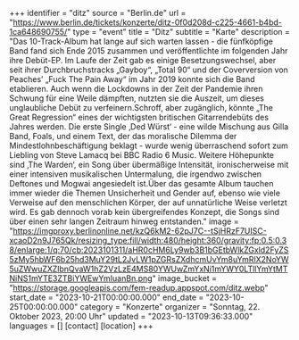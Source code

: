 +++
identifier = "ditz"
source = "Berlin.de"
url = "https://www.berlin.de/tickets/konzerte/ditz-0f0d208d-c225-4661-b4bd-1ca648690755/"
type = "event"
title = "Ditz"
subtitle = "Karte"
description = "Das 10-Track-Album hat lange auf sich warten lassen - die fünfköpfige Band fand sich Ende 2015 zusammen und veröffentlichte im folgenden Jahr ihre Debüt-EP. Im Laufe der Zeit gab es einige Besetzungswechsel, aber seit ihrer Durchbruchstracks „Gayboy“, „Total 90“ und der Coverversion von Peaches’ „Fuck The Pain Away“ im Jahr 2019 konnte sich die Band etablieren. Auch wenn die Lockdowns in der Zeit der Pandemie ihren Schwung für eine Weile dämpften, nutzten sie die Auszeit, um dieses unglaubliche Debüt zu verfeinern.Schroff, aber zugänglich, könnte „The Great Regression“ eines der wichtigsten britischen Gitarrendebüts des Jahres werden. Die erste Single ‚Ded Würst‘ - eine wilde Mischung aus Gilla Band, Foals, und einem Text, der das moralische Dilemma der Mindestlohnbeschäftigung beklagt - wurde wenig überraschend sofort zum Liebling von Steve Lamacq bei BBC Radio 6 Music. Weitere Höhepunkte sind ‚The Warden‘, ein Song über übermäßige Intensität, ironischerweise mit einer intensiven musikalischen Untermalung, die irgendwo zwischen Deftones und Mogwai angesiedelt ist.Über das gesamte Album tauchen immer wieder die Themen Unsicherheit und Gender auf, ebenso wie viele Verweise auf den menschlichen Körper, der auf unnatürliche Weise verletzt wird. Es gab dennoch vorab kein übergreifendes Konzept, die Songs sind über einen sehr langen Zeitraum hinweg entstanden."
image = "https://imgproxy.berlinonline.net/kzQ6kM2-62pJ7C--tSjHRzF7UISC-xcaoD2n9J765Qk/resizing_type:fill/width:480/height:360/gravity:fp:0.5:0.38/enlarge:1/q:70/cb:2023101311/aHR0cHM6Ly9wb3B1bGEtbWlkZGxld2FyZS5zMy5hbWF6b25hd3MuY29tL2JvLW1pZGRsZXdhcmUvYm8uYmRlX2NoYW5uZWwuZXZlbnQvaW1hZ2VzLzE4MS80YWUwZmYxNi1mYWY0LTllYmYtMTNiNS1mYTE3ZTBiYWEwYmIuanBn.png"
image_bucket = "https://storage.googleapis.com/fem-readup.appspot.com/ditz.webp"
start_date = "2023-10-21T00:00:00.000"
end_date = "2023-10-25T00:00:00.000"
category = "Konzerte"
organizer = "Sonntag, 22. Oktober 2023, 20:00 Uhr"
updated = "2023-10-13T09:36:33.000"
languages = []
[contact]
[location]
+++